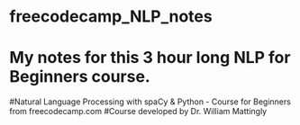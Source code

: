 # freecodecamp_NLP_notes
# My notes for this 3 hour long NLP for Beginners course.

#Natural Language Processing with spaCy & Python - Course for Beginners from freecodecamp.com
#Course developed by Dr. William Mattingly
